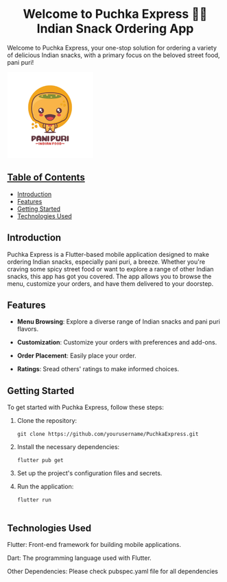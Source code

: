 
<h1 align="center">Welcome to Puchka Express 👋🏻 Indian Snack Ordering App</h1>

   
Welcome to Puchka Express, your one-stop solution for ordering a variety of delicious Indian snacks, with a primary focus on the beloved street food, pani puri!

<a href="" target="_blank" rel="noreferrer"> <img src="https://github.com/Sampurn44/panipuri/blob/master/lib/images/panipurimascot-PhotoRoom.png-PhotoRoom.png" alt="flutter" width="200" height="200"/>

## Table of Contents

- [Introduction](#introduction)
- [Features](#features)
- [Getting Started](#getting-started)
- [Technologies Used](#technologies-used)

## Introduction

Puchka Express is a Flutter-based mobile application designed to make ordering Indian snacks, especially pani puri, a breeze. Whether you're craving some spicy street food or want to explore a range of other Indian snacks, this app has got you covered. The app allows you to browse the menu, customize your orders, and have them delivered to your doorstep.

## Features

- **Menu Browsing**: Explore a diverse range of Indian snacks and pani puri flavors.

- **Customization**: Customize your orders with preferences and add-ons.

- **Order Placement**: Easily place your order.

- **Ratings**: Sread others' ratings to make informed choices.

## Getting Started

To get started with Puchka Express, follow these steps:

1. Clone the repository:

   ```shell
   git clone https://github.com/yourusername/PuchkaExpress.git

2. Install the necessary dependencies:
   ```shell
   flutter pub get
3. Set up the project's configuration files and secrets.
4. Run the application:
   ```shell
   flutter run


## Technologies Used
Flutter: Front-end framework for building mobile applications.

Dart: The programming language used with Flutter.

Other Dependencies: Please check pubspec.yaml file for all dependencies


